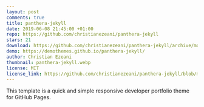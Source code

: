 ```yaml
---
layout: post
comments: true
title: panthera-jekyll
date: 2019-06-08 21:45:00 +01:00
repo: https://github.com/christianezeani/panthera-jekyll
stars: 21
download: https://github.com/christianezeani/panthera-jekyll/archive/master.zip
demo: https://demothemes.github.io/panthera-jekyll/
author: Christian Ezeani
thumbnail: panthera-jekyll.webp
license: MIT
license_link: https://github.com/christianezeani/panthera-jekyll/blob/master/LICENSE.txt
---
```


This template is a quick and simple responsive developer portfolio theme for GitHub Pages.
